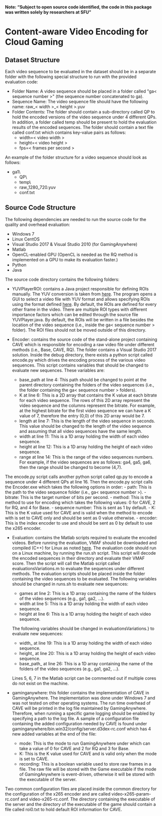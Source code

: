 **__Note: “Subject to open source code identified, the code in this package was written solely by researchers at SFU”__**

# Content-aware Video Encoding for Cloud Gaming

## Dataset Structure

Each video sequence to be evaluated in the dataset should be in a separate folder with the following special structure to run with the provided evaluation code:


- Folder Name: A video sequence should be placed in a folder called "ga< sequence number >" (the sequence number concatenated to ga).
- Sequence Name: The video sequence file should have the following name: raw_< width >_< height >.yuv
- Folder Contents: The folder should contain a sub-directory called QP to hold the encoded versions of the video sequence under 4 different QPs. In addition, a folder called temp should be present to hold the evaluation results of the encoded sequences. The folder should contain a text file called conf.txt which contains key-value pairs as follows:
    - width=< video width >
    - height=< video height >
    - fps=< frames per second >    

An example of the folder structure for a video sequence should look as follows: 
- ga1\
  - QP\
  - temp\
  - raw\_1280\_720.yuv
  - conf.txt

## Source Code Structure

The following dependencies are needed to run the source code for the quality and overhead evaluation:

- Windows 7
- Linux CentOS 
- Visual Studio 2017 & Visual Studio 2010 (for GamingAnywhere)
- Matlab
- OpenCL-enabled GPU (OpenCL is needed as the RQ method is implemented on a GPU to make its evaluation faster.)
- Python
- Java

The source code directory contains the following folders:
- YUVPlayerROI: contains a Java project responsible for defining ROIs manually. The YUV conversion is taken from [here](https://github.com/luuvish/java-yuv-viewer).  The program opens a GUI to select a video file with YUV format and allows specifying ROIs using the format defined [here](https://github.com/AlexeyAB/darknet\#how-to-train-to-detect-your-custom-objects). By default, the ROIs are defined for every other frame in the video. There are multiple ROI types with different importance factors which can be edited through the source file YUVPlayer.java. By default, the ROIs will be written in a file besides the location of the video sequence (i.e., inside the ga< sequence number > folder). The ROI files should not be moved outside of this directory.
    
   
- Encoder: contains the source code of the stand-alone project containing CAVE which is responsible for encoding a raw video file under different methods (i.e., Base, CAVE, RQ). The folder contains a Visual Studio 2017 solution. Inside the debug directory, there exists a python script called encode.py which drives the encoding process of the various video sequences. This script contains variables that should be changed to evaluate new sequences. These variables are:
    - base_path at line 4: This path should be changed to point at the parent directory containing the folders of the video sequences (i.e., the folder containing the ga< sequence number > folders).
    - K at line 6: This is a 2D array that contains the K value at each bitrate for each video sequence. The rows of this 2D array represent the video sequence and the columns represent the bitrate. For example, at the highest bitrate for the first video sequence we can have a K value of 7, therefore the entry (0,0) of this 2D array would be 7.
	- length at line 7: This is the length of the video sequence in seconds. This value should be changed to the length of the video sequence and assuming that all video sequences have the same length.
	- width at line 11: This is a 1D array holding the width of each video sequence. 
	- height at line 12: This is a 1D array holding the height of each video sequence. 
	- range at line 14: This is the range of the video sequences numbers. For example, if the video sequences are as follows: ga4, ga5, ga6, then the range should be changed to become (4,7).
    
The encode.py script calls another python script called qp.py to encode a sequence under 4 different QPs at line 16. Then the encode.py script calls the Encoder.exe which takes the following options in order:
    - path: This is the path to the video sequence folder (i.e., ga< sequence number >).
	- bitrate: This is the target number of bits per second.
	- method: This is the method to use for encoding which takes the following values: 0 for CAVE, 2 for RQ, and 4 for Base.
	- sequence number: This is sent as 1 by default.
	- K: This is the K value used for CAVE and is valid when the method to encode with is set to CAVE only and should be sent as 0 value otherwise.
	- encoder: This is the index encoder to use and should be sent as 0 by default to use the x265 encoder.
    
- Evaluation: contains the Matlab scripts required to evaluate the encoded videos. Before running the evaluation, VMAF should be downloaded and compiled (C++) for Linux as noted [here](https://github.com/Netflix/vmaf). The evaluation code should run on a Linux machine, by running the run.sh script. This script will decode the encoded sequences in their directory and evaluate their VMAF score. Then the script will call the Matlab script called evaluationsVariations.m to evaluate the sequences under different methods. The evaluation scripts should be placed inside the folder containing the video sequences to be evaluated.
    The following variables should be changed in runs.sh to evaluate new sequences:
    - games at line 2: This is a 1D array containing the name of the folders of the video sequences (e.g., ga1, ga2, ...).
	- width at line 5: This is a 1D array holding the width of each video sequence. 
	- height at line 6: This is a 1D array holding the height of each video sequence. 
    
    The following variables should be changed in evaluationsVariations.} to evaluate new sequences:
    - width_ at line 19: This is a 1D array holding the width of each video sequence. 
	- height_ at line 20:  This is a 1D array holding the height of each video sequence. 
	- base_path_ at line 26: This is a 1D array containing the name of the folders of the video sequences (e.g., ga1, ga2, ...).
    
    Lines 5, 6, 7 in the Matlab script can be commented out if multiple cores do not exist on the machine.
    
- gaminganywhere: this folder contains the implementation of CAVE in GamingAnywhere. The implementation was done under Windows 7 and was not tested on other operating systems.  The run time overhead of CAVE will be printed in the log file maintained by GamingAnywhere. Therefore, when running a specific game logging should be enabled by specifying a path to the log file. A sample of a configuration file containing the added configuration needed by CAVE is found under gaminganywhere/bin.win32/config/server.d3dex-rc.conf which has 4 new added variables at the end of the file:
	- mode: This is the mode to run GamingAnywhere under which can take a value of 0 for CAVE and 2 for RQ and 3 for Base.
	- K: This is the K value used for CAVE and is valid only when the mode is set to CAVE.
	- recording: This is a boolean variable used to store raw frames in a file. The raw file will be stored with the Game executable if the mode of GamingAnywhere is event-driven, otherwise it will be stored with the executable of the server.

Two common configuration files are placed inside the common directory for the configuration of the x265 encoder and are called video-x265-param-rc.conf and video-x265-rc.conf. The directory containing the executable of the server and the directory of the executable of the game should contain a file called roi0.txt to hold default ROI information for CAVE.



